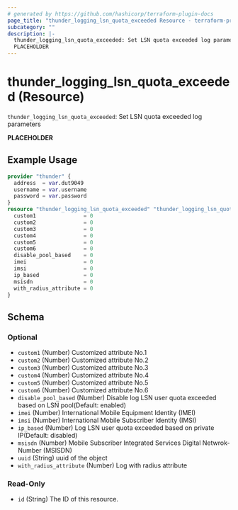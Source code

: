 ```yaml
---
# generated by https://github.com/hashicorp/terraform-plugin-docs
page_title: "thunder_logging_lsn_quota_exceeded Resource - terraform-provider-thunder"
subcategory: ""
description: |-
  thunder_logging_lsn_quota_exceeded: Set LSN quota exceeded log parameters
  PLACEHOLDER
---
```


# thunder_logging_lsn_quota_exceeded (Resource)

`thunder_logging_lsn_quota_exceeded`: Set LSN quota exceeded log parameters

__PLACEHOLDER__

## Example Usage

```terraform
provider "thunder" {
  address  = var.dut9049
  username = var.username
  password = var.password
}
resource "thunder_logging_lsn_quota_exceeded" "thunder_logging_lsn_quota_exceeded" {
  custom1               = 0
  custom2               = 0
  custom3               = 0
  custom4               = 0
  custom5               = 0
  custom6               = 0
  disable_pool_based    = 0
  imei                  = 0
  imsi                  = 0
  ip_based              = 0
  msisdn                = 0
  with_radius_attribute = 0
}
```

<!-- schema generated by tfplugindocs -->
## Schema

### Optional

- `custom1` (Number) Customized attribute No.1
- `custom2` (Number) Customized attribute No.2
- `custom3` (Number) Customized attribute No.3
- `custom4` (Number) Customized attribute No.4
- `custom5` (Number) Customized attribute No.5
- `custom6` (Number) Customized attribute No.6
- `disable_pool_based` (Number) Disable log LSN user quota exceeded based on LSN pool(Default: enabled)
- `imei` (Number) International Mobile Equipment Identity (IMEI)
- `imsi` (Number) International Mobile Subscriber Identity (IMSI)
- `ip_based` (Number) Log LSN user quota exceeded based on private IP(Default: disabled)
- `msisdn` (Number) Mobile Subscriber Integrated Services Digital Netwrok-Number (MSISDN)
- `uuid` (String) uuid of the object
- `with_radius_attribute` (Number) Log with radius attribute

### Read-Only

- `id` (String) The ID of this resource.


